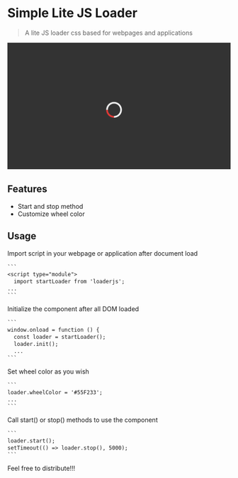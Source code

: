 # Simple Lite JS Loader
> A lite JS loader css based for webpages and applications

![Screenshot](https://github.com/LizzardMedeiros/lite-loaderjs/blob/master/examples/ex.png?raw=true)

## Features
  - Start and stop method
  - Customize wheel color

## Usage
  Import script in your webpage or application after document load

    ```
    <script type="module">
      import startLoader from 'loaderjs';
    ...
    ```

  Initialize the component after all DOM loaded
  
    ```
    window.onload = function () {
      const loader = startLoader();
      loader.init();
      ...
    ```

  Set wheel color as you wish

    ```
    loader.wheelColor = '#55F233';
    ...
    ```

  Call start() or stop() methods to use the component

    ```
    loader.start();
    setTimeout(() => loader.stop(), 5000);
    ```

Feel free to distribute!!!
